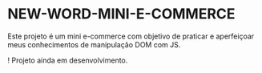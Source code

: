 # NEW-WORD-MINI-E-COMMERCE

  Este projeto é um mini e-commerce com objetivo de praticar e aperfeiçoar meus conhecimentos de manipulação DOM com JS. 

! Projeto ainda em desenvolvimento.
